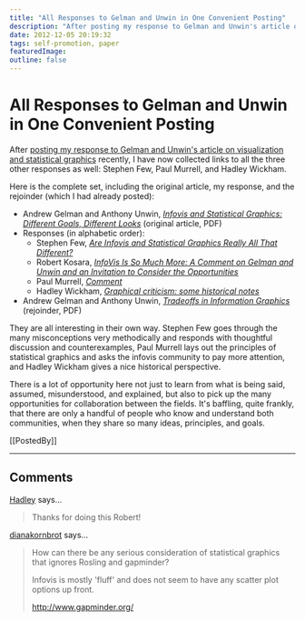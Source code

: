 ```yaml
---
title: "All Responses to Gelman and Unwin in One Convenient Posting"
description: "After posting my response to Gelman and Unwin's article on visualization and statistical graphics recently, I have now collected links to all the three other responses as well: Stephen Few, Paul Murrell, and Hadley Wickham."
date: 2012-12-05 20:19:32
tags: self-promotion, paper
featuredImage: 
outline: false
---
```


# All Responses to Gelman and Unwin in One Convenient Posting

After <a title="A Scholarly Discussion with Andrew Gelman and Anthony Unwin" href="/blog/2012/scholarly-discussion-gelman-unwin">posting my response to Gelman and Unwin's article on visualization and statistical graphics</a> recently, I have now collected links to all the three other responses as well: Stephen Few, Paul Murrell, and Hadley Wickham.

Here is the complete set, including the original article, my response, and the rejoinder (which I had already posted):
<ul>
	<li>Andrew Gelman and Anthony Unwin, <em><a href="http://www.stat.columbia.edu/~gelman/research/published/vis14.pdf">Infovis and Statistical Graphics: Different Goals, Different Looks</a></em> (original article, PDF)</li>
	<li>Responses (in alphabetic order):
<ul>
	<li>Stephen Few, <em><a href="http://www.perceptualedge.com/files/are_infovis_and_statistical_graphics_really_all_that_different.pdf">Are Infovis and Statistical Graphics Really All That Different?</a></em></li>
	<li>Robert Kosara, <em><a href="/publications/Kosara_JCGS_2013.html">InfoVis Is So Much More: A Comment on Gelman and Unwin and an Invitation to Consider the Opportunities</a></em></li>
	<li>Paul Murrell, <em><a href="http://www.stat.auckland.ac.nz/~paul/MurrellCommentGelmanUnwin.pdf">Comment</a></em></li>
	<li>Hadley Wickham, <em><a href="http://vita.had.co.nz/papers/stat-graph-hist.html">Graphical criticism: some historical notes</a></em></li>
</ul>
</li>
	<li>Andrew Gelman and Anthony Unwin, <em><a href="http://www.stat.columbia.edu/~gelman/research/published/visreply3.pdf">Tradeoffs in Information Graphics</a></em> (rejoinder, PDF)</li>
</ul>
They are all interesting in their own way. Stephen Few goes through the many misconceptions very methodically and responds with thoughtful discussion and counterexamples, Paul Murrell lays out the principles of statistical graphics and asks the infovis community to pay more attention, and Hadley Wickham gives a nice historical perspective.

There is a lot of opportunity here not just to learn from what is being said, assumed, misunderstood, and explained, but also to pick up the many opportunities for collaboration between the fields. It's baffling, quite frankly, that there are only a handful of people who know and understand both communities, when they share so many ideas, principles, and goals.

[[PostedBy]]

<aside class="comments">

---
## Comments

<a href="http://had.co.nz" rel="nofollow noopener" target="_blank">Hadley</a> says…
>	Thanks for doing this Robert!

<a href="http://gravatar.com/dianakornbrot" rel="nofollow noopener" target="_blank">dianakornbrot</a> says…
>	How can there be any serious consideration of statistical graphics that ignores Rosling and gapminder?
>	
>	Infovis is mostly 'fluff' and does not seem to have any scatter plot options up front. 
>	
>	http://www.gapminder.org/

</aside>

